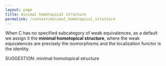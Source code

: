 ```yaml
---
layout: page
title: minimal homotopical structure
permalink: /context/minimal_homotopical_structure
---
```

 When $\mathsf{C}$ has no specified subcategory of weak equivalences, as a default we assign it the **minimal homotopical structure**, where the weak equivalences are precisely the isomorphisms and the localization functor is the identity.
 

SUGGESTION: minimal homotopical structure